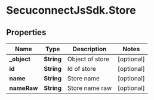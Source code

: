 # SecuconnectJsSdk.Store

## Properties
Name | Type | Description | Notes
------------ | ------------- | ------------- | -------------
**_object** | **String** | Object of store | [optional] 
**id** | **String** | Id of store | [optional] 
**name** | **String** | Store name | [optional] 
**nameRaw** | **String** | Store name raw | [optional] 


